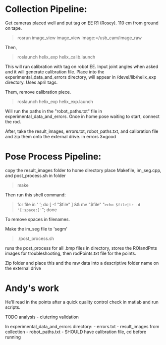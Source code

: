 



# Collection Pipeline:

Get cameras placed well and put tag on EE R1 (Rosey). 110 cm from ground on tape.

> rosrun image_view image_view image:=/usb_cam/image_raw

Then,

> roslaunch helix_exp helix_calib.launch


This will run calibration with tag on robot EE. Input joint angles when asked and it will generate calibration file. Place into the experimental_data_and_errors directory, will appear in /devel/lib/helix_exp directory. Uses april tags.

Them, remove calibration piece. 

> roslaunch helix_exp helix_exp.launch


Will run the paths in the "robot_paths.txt" file in experimental_data_and_errors. Once in home pose waiting to start, connect the rod.

After, take the result_images, errors.txt, robot_paths.txt, and calibration file and zip them onto the external drive. in errors 3=good



# Pose Process Pipeline:

copy the result_images folder to home directory
place Makefile, im_seg.cpp, and post_process.sh in folder

> make 

Then run this shell command:

> for file in *' '*; do [ -f "$file" ] && mv "$file" "`echo $file|tr -d '[:space:]'`"; done

To remove spaces in filenames. 

Make the im_seg file to 'segm'

> ./post_process.sh


runs the post_process for all .bmp files in directory, stores the ROIandPnts images for troubleshooting, then rodPoints.txt file for the points. 

Zip folder and place this and the raw data into a descriptive folder name on the external drive



# Andy's work

He'll read in the points after a quick quality control check in matlab and run scripts.

        
TODO analysis
        - clutering validation
        

In experimental_data_and_errors directory:
        - errors.txt
        - result_images from collection
        - robot_paths.txt
        - SHOULD have calibration file, cd before running



